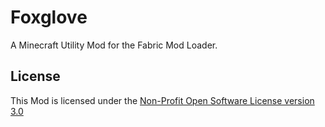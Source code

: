 # Foxglove

A Minecraft Utility Mod for the Fabric Mod Loader.

## License

This Mod is licensed under the [Non-Profit Open Software License version 3.0](./LICENSE.md)